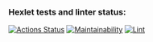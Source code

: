 ### Hexlet tests and linter status:
[![Actions Status](https://github.com/RomanKhol/python-project-lvl1/workflows/hexlet-check/badge.svg)](https://github.com/RomanKhol/python-project-lvl1/actions)
[![Maintainability](https://api.codeclimate.com/v1/badges/a99a88d28ad37a79dbf6/maintainability)](https://codeclimate.com/github/codeclimate/codeclimate/maintainability)
[![Lint](https://github.com/RomanKhol/python-project-lvl1/actions/workflows/main.yml/badge.svg?branch=main)](https://github.com/RomanKhol/python-project-lvl1/actions/workflows/main.yml)